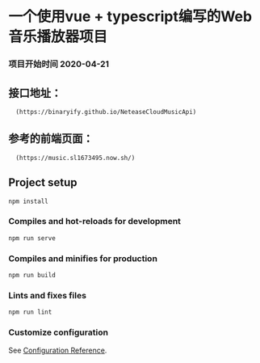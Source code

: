 #  一个使用vue + typescript编写的Web音乐播放器项目

### 项目开始时间 2020-04-21

## 接口地址：
```
  (https://binaryify.github.io/NeteaseCloudMusicApi)
```
## 参考的前端页面：
```
  (https://music.sl1673495.now.sh/)
```
## Project setup
```
npm install
```

### Compiles and hot-reloads for development
```
npm run serve
```

### Compiles and minifies for production
```
npm run build
```

### Lints and fixes files
```
npm run lint
```

### Customize configuration
See [Configuration Reference](https://cli.vuejs.org/config/).